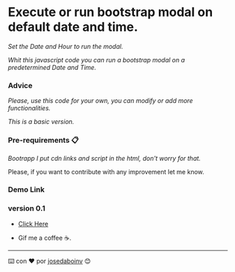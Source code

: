 # Execute or run bootstrap modal on default date and time.

_Set the Date and Hour to run the modal._

_Whit this javascript code you can run a bootstrap modal on a predetermined Date and Time._



### Advice

_Please, use this code for your own, you can modify or add more functionalities._

_This is a basic version._



### Pre-requirements 📋

_Bootrapp_
_I put cdn links and script in the html, don't worry for that._




Please, if you want to contribute with any improvement let me know.

### Demo Link

### version 0.1

* [Click Here](josedaboinv.github.io/demos/modalb001/)






* Gif me a coffee ☕. 

---
⌨️ con ❤️ por [josedaboinv](https://github.com/josedaboinv) 😊
